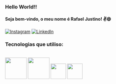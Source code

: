 ### Hello World!!  
#### Seja bem-vindo, o meu nome é Rafael Justino! ✌️😄  

[![Instagram](https://img.shields.io/badge/Instagram-E4405F?style=for-the-badge&logo=instagram&logoColor=white
)](https://www.instagram.com/dev.justino/?igshid=ZDdkNTZiNTM%3D)
[![LinkedIn](https://img.shields.io/badge/LinkedIn-0077B5?style=for-the-badge&logo=linkedin&logoColor=white
)](https://www.linkedin.com/in/rafael-justino-b04303222/)



### Tecnologias que utiliso:

<div style="display: inline_block"><br/>
<img height="70em" src="https://cdn.jsdelivr.net/gh/devicons/devicon/icons/html5/html5-original-wordmark.svg" />
<img height="70em" src="https://cdn.jsdelivr.net/gh/devicons/devicon/icons/css3/css3-original-wordmark.svg" />
<img height="50em" src="https://cdn.jsdelivr.net/gh/devicons/devicon/icons/javascript/javascript-original.svg" />
<img height="50em" src="https://cdn.jsdelivr.net/gh/devicons/devicon/icons/linux/linux-original.svg" />
</div>



